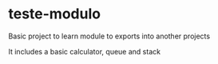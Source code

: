 # teste-modulo

Basic project to learn module to exports into another projects




It includes a basic calculator, queue and stack
